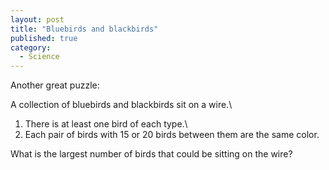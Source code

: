```yaml
---
layout: post
title: "Bluebirds and blackbirds"
published: true
category:
  - Science
---
```


Another great puzzle:

A collection of bluebirds and blackbirds sit on a wire.\
1. There is at least one bird of each type.\
2. Each pair of birds with 15 or 20 birds between them are the same
color.

What is the largest number of birds that could be sitting on the wire?
